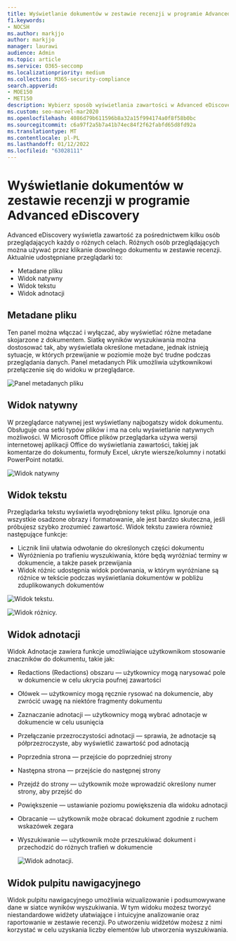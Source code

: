 ```yaml
---
title: Wyświetlanie dokumentów w zestawie recenzji w programie Advanced eDiscovery
f1.keywords:
- NOCSH
ms.author: markjjo
author: markjjo
manager: laurawi
audience: Admin
ms.topic: article
ms.service: O365-seccomp
ms.localizationpriority: medium
ms.collection: M365-security-compliance
search.appverid:
- MOE150
- MET150
description: Wybierz sposób wyświetlania zawartości w Advanced eDiscovery, na przykład tekst, adnotacje, widok przekonwertowany lub widok natywny.
ms.custom: seo-marvel-mar2020
ms.openlocfilehash: 4086d79b611596b8a32a15f994174a0f8f58b0bc
ms.sourcegitcommit: c6a97f2a5b7a41b74ec84f2f62fabfd65d8fd92a
ms.translationtype: MT
ms.contentlocale: pl-PL
ms.lasthandoff: 01/12/2022
ms.locfileid: "63028111"
---
```

# <a name="view-documents-in-a-review-set-in-advanced-ediscovery"></a>Wyświetlanie dokumentów w zestawie recenzji w programie Advanced eDiscovery

Advanced eDiscovery wyświetla zawartość za pośrednictwem kilku osób przeglądających każdy o różnych celach. Różnych osób przeglądających można używać przez klikanie dowolnego dokumentu w zestawie recenzji. Aktualnie udostępniane przeglądarki to:

- Metadane pliku
- Widok natywny
- Widok tekstu
- Widok adnotacji

## <a name="file-metadata"></a>Metadane pliku

Ten panel można włączać i wyłączać, aby wyświetlać różne metadane skojarzone z dokumentem. Siatkę wyników wyszukiwania można dostosować tak, aby wyświetlała określone metadane, jednak istnieją sytuacje, w których przewijanie w poziomie może być trudne podczas przeglądania danych. Panel metadanych Plik umożliwia użytkownikowi przełączenie się do widoku w przeglądarce.

![Panel metadanych pliku
](../media/Reviewimage2.png)

## <a name="native-view"></a>Widok natywny

W przeglądarce natywnej jest wyświetlany najbogatszy widok dokumentu. Obsługuje ona setki typów plików i ma na celu wyświetlanie natywnych możliwości. W Microsoft Office plików przeglądarka używa wersji internetowej aplikacji Office do wyświetlania zawartości, takiej jak komentarze do dokumentu, formuły Excel, ukryte wiersze/kolumny i notatki PowerPoint notatki.

![Widok natywny
](../media/Reviewimage3.png)

## <a name="text-view"></a>Widok tekstu

Przeglądarka tekstu wyświetla wyodrębniony tekst pliku. Ignoruje ona wszystkie osadzone obrazy i formatowanie, ale jest bardzo skuteczna, jeśli próbujesz szybko zrozumieć zawartość. Widok tekstu zawiera również następujące funkcje:

- Licznik linii ułatwia odwołanie do określonych części dokumentu
- Wyróżnienia po trafieniu wyszukiwania, które będą wyróżniać terminy w dokumencie, a także pasek przewijania
- Widok różnic udostępnia widok porównania, w którym wyróżniane są różnice w tekście podczas wyświetlania dokumentów w pobliżu zduplikowanych dokumentów

![Widok tekstu.](../media/Reviewimage4.png)

![Widok różnicy.](../media/Reviewimage5.png)

## <a name="annotate-view"></a>Widok adnotacji

Widok Adnotacje zawiera funkcje umożliwiające użytkownikom stosowanie znaczników do dokumentu, takie jak:

- Redactions (Redactions) obszaru — użytkownicy mogą narysować pole w dokumencie w celu ukrycia poufnej zawartości
- Ołówek — użytkownicy mogą ręcznie rysować na dokumencie, aby zwrócić uwagę na niektóre fragmenty dokumentu
- Zaznaczanie adnotacji — użytkownicy mogą wybrać adnotacje w dokumencie w celu usunięcia
- Przełączanie przezroczystości adnotacji — sprawia, że adnotacje są półprzezroczyste, aby wyświetlić zawartość pod adnotacją
- Poprzednia strona — przejście do poprzedniej strony
- Następna strona — przejście do następnej strony
- Przejdź do strony — użytkownik może wprowadzić określony numer strony, aby przejść do
- Powiększenie — ustawianie poziomu powiększenia dla widoku adnotacji
- Obracanie — użytkownik może obracać dokument zgodnie z ruchem wskazówek zegara
- Wyszukiwanie — użytkownik może przeszukiwać dokument i przechodzić do różnych trafień w dokumencie

  ![Widok adnotacji.](../media/Reviewimage1.png)

## <a name="dashboard-view"></a>Widok pulpitu nawigacyjnego

Widok pulpitu nawigacyjnego umożliwia wizualizowanie i podsumowywane dane w siatce wyników wyszukiwania. W tym widoku możesz tworzyć niestandardowe widżety ułatwiające i intuicyjne analizowanie oraz raportowanie w zestawie recenzji. Po utworzeniu widżetów możesz z nimi korzystać w celu uzyskania liczby elementów lub utworzenia wyszukiwania.
